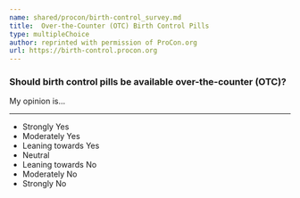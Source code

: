 ```yaml
---
name: shared/procon/birth-control_survey.md
title:  Over-the-Counter (OTC) Birth Control Pills 
type: multipleChoice
author: reprinted with permission of ProCon.org
url: https://birth-control.procon.org 
---
```


###  Should birth control pills be available over-the-counter (OTC)?

My opinion is...

---

- Strongly Yes
- Moderately Yes
- Leaning towards Yes
- Neutral
- Leaning towards No
- Moderately No
- Strongly No

